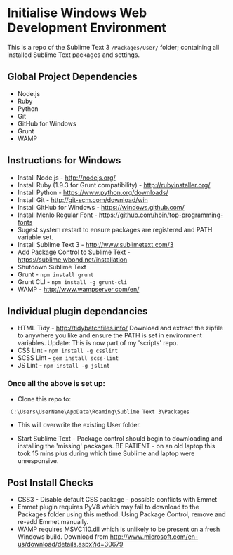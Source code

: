 Initialise Windows Web Development Environment
============
This is a repo of the Sublime Text 3 `/Packages/User/` folder; containing all installed Sublime Text packages and settings.

## Global Project Dependencies

- Node.js
- Ruby
- Python
- Git
- GitHub for Windows
- Grunt
- WAMP

## Instructions for Windows

- Install Node.js - http://nodejs.org/
- Install Ruby (1.9.3 for Grunt compatibility) - http://rubyinstaller.org/
- Install Python - https://www.python.org/downloads/
- Install Git - http://git-scm.com/download/win
- Install GitHub for Windows - https://windows.github.com/
- Install Menlo Regular Font - https://github.com/hbin/top-programming-fonts
- Sugest system restart to ensure packages are registered and PATH variable set.
- Install Sublime Text 3 - http://www.sublimetext.com/3
- Add Package Control to Sublime Text - https://sublime.wbond.net/installation
- Shutdown Sublime Text
- Grunt - `npm install grunt`
- Grunt CLI - `npm install -g grunt-cli`
- WAMP - http://www.wampserver.com/en/

## Individual plugin dependancies

- HTML Tidy - http://tidybatchfiles.info/
  Download and extract the zipfile to anywhere you like and ensure the PATH is set in environment variables.
  Update: This is now part of my 'scripts' repo.
- CSS Lint - `npm install -g csslint`
- SCSS Lint - `gem install scss-lint`
- JS Lint - `npm install -g jslint`

### Once all the above is set up:

- Clone this repo to:
 
` C:\Users\UserName\AppData\Roaming\Sublime Text 3\Packages`

- This will overwrite the existing User folder.

- Start Sublime Text - Package control should begin to downloading and installing the 'missing' packages. BE PATIENT - on an old laptop this took 15 mins plus during which time Sublime and laptop were unresponsive.

## Post Install Checks

- CSS3 - Disable default CSS package - possible conflicts with Emmet
- Emmet plugin requires PyV8 which may fail to download to the Packages folder using this method. Using Package Control, remove and re-add Emmet manually.
- WAMP requires MSVC110.dll which is unlikely to be present on a fresh Windows build. Download from http://www.microsoft.com/en-us/download/details.aspx?id=30679
